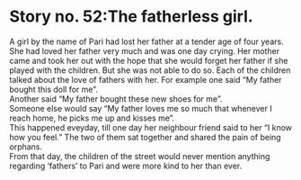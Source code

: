 Story no. 52:The fatherless girl.
=================================

A girl by the name of Pari had lost her father at a tender age of four
years.  
 She had loved her father very much and was one day crying. Her mother
came and took her out with the hope that she would forget her father if
she played with the children. But she was not able to do so. Each of the
children talked about the love of fathers with her. For example one said
“My father bought this doll for me”.  
 Another said “My father bought these new shoes for me”.  
 Someone else would say “My father loves me so much that whenever I
reach home, he picks me up and kisses me”.  
 This happened eveyday, till one day her neighbour friend said to her “I
know how you feel.” The two of them sat together and shared the pain of
being orphans.  
 From that day, the children of the street would never mention anything
regarding ‘fathers’ to Pari and were more kind to her than ever.


